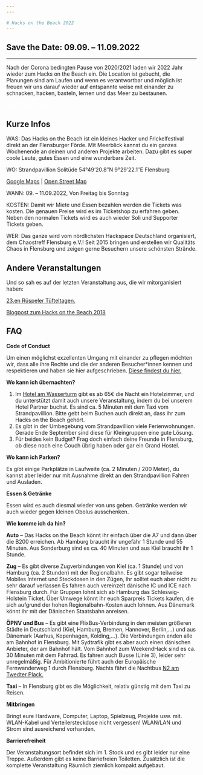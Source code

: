 ```yaml
---
---

# Hacks on the Beach 2022
---
```


## Save the Date: 09.09. – 11.09.2022
---
Nach der Corona bedingten Pause von 2020/2021 laden wir 2022 Jahr wieder zum Hacks on the Beach ein. Die Location ist gebucht, die Planungen sind am Laufen und wenn es verantwortbar und möglich ist freuen wir uns darauf wieder auf entspannte weise mit einander zu schnacken, hacken, basteln, lernen und das Meer zu bestaunen.

<a class="btn btn-primary my-2" href="https://tickets.chaostreff-flensburg.de/ctfl/hotb22/" style="color:white">Jetzt Tickets kaufen</a>

## Kurze Infos

WAS:
Das Hacks on the Beach ist ein kleines Hacker und Frickelfestival direkt an der Flensburger Förde. Mit Meerblick kannst du ein ganzes Wochenende an deinen und anderen Projekte arbeiten. Dazu gibt es super coole Leute, gutes Essen und eine wunderbare Zeit.

WO:
Strandpavillion Solitüde
54°49’20.8″N 9°29’22.1″E
Flensburg

[Google Maps](https://www.google.com/maps/place/Solitude+Restaurant/@54.8213002,9.4866206,17z/data=!4m5!3m4!1s0x47b343af6afc09e5:0x8d4742d2e8b0b4af!8m2!3d54.8207686!4d9.4882353) | [Open Street Map](https://www.openstreetmap.org/search?query=54.82238%2C9.48952#map=19/54.82238/9.48952)

WANN:
09. – 11.09.2022, Von Freitag bis Sonntag

KOSTEN:
Damit wir Miete und Essen bezahlen werden die Tickets was kosten. Die genauen Preise wird es im Ticketshop zu erfahren geben. Neben den normalen Tickets wird es auch wieder Soli und Supporter Tickets geben.

WER:
Das ganze wird vom nördlichsten Hackspace Deutschland organisiert, dem Chaostreff Flensburg e.V.! Seit 2015 bringen und erstellen wir Qualitäts Chaos in Flensburg und zeigen gerne Besuchern unsere schönsten Strände.

## Andere Veranstaltungen

Und so sah es auf der letzten Veranstaltung aus, die wir mitorganisiert haben:

[23.en Rüspeler Tüfteltagen.](http://xn--rtta-0rab.de/)

[Blogpost zum Hacks on the Beach 2018](https://chaostreff-flensburg.de/2018/cyber-sand-und-strand-beim-hacks-on-the-beach/)

## FAQ

**Code of Conduct**

Um einen möglichst exzellenten Umgang mit einander zu pflegen möchten wir, dass alle ihre Rechte und die der anderen Besucher*innen kennen und respektieren und haben sie hier aufgeschrieben.
[Diese findest du hier.](https://chaostreff-flensburg.de/2019/hacks-on-the-beach-2019-code-of-conduct/)

**Wo kann ich übernachten?**

1. Im [Hotel am Wasserturm](https://www.hotel-am-wasserturm.com/) gibt es ab 65€ die Nacht ein Hotelzimmer, und du unterstützt damit auch unsere Veranstaltung, indem du bei unserem Hotel Partner buchst. Es sind ca. 5 Minuten mit dem Taxi vom Strandpavillion. Bitte gebt beim Buchen auch direkt an, dass ihr zum Hacks on the Beach gehört. 
2.  Es gibt in der Umbegebung vom Strandpavillion viele Ferienwohnungen. Gerade Ende September sind diese für Kleingruppen eine gute Lösung.
3.  Für beides kein Budget? Frag doch einfach deine Freunde in Flensburg, ob diese noch eine Couch übrig haben oder gar ein Grand Hostel. 

**Wo kann ich Parken?**

Es gibt einige Parkplätze in Laufweite (ca. 2 Minuten / 200 Meter), du kannst aber leider nur mit Ausnahme direkt an den Strandpavillion Fahren und Ausladen. 

**Essen & Getränke**

Essen wird es auch diesmal wieder von uns geben. Getränke werden wir auch wieder gegen kleinen Obolus ausschenken. 

**Wie komme ich da hin?**

**Auto** – Das Hacks on the Beach könnt ihr einfach über die A7 und dann über die B200 erreichen. Ab Hamburg braucht ihr ungefähr 1 Stunde und 55 Minuten. Aus Sonderburg sind es ca. 40 Minuten und aus Kiel braucht ihr 1 Stunde.

**Zug** – Es gibt diverse Zugverbindungen von Kiel (ca. 1 Stunde) und von Hamburg (ca. 2 Stunden) mit der Regionalbahn. Es gibt sogar teilweise Mobiles Internet und Steckdosen in den Zügen, ihr solltet euch aber nicht zu sehr darauf verlassen  Es fahren auch vereinzelt dänische IC und ICE nach Flensburg durch. Für Gruppen lohnt sich ab Hamburg das Schleswig-Holstein Ticket. Über Umwege könnt ihr euch Sparpreis Tickets kaufen, die sich aufgrund der hohen Regionalbahn-Kosten auch lohnen. Aus Dänemark könnt ihr mit der Dänischen Staatsbahn anreisen.

**ÖPNV und Bus** – Es gibt eine FlixBus-Verbindung in den meisten größeren Städte in Deutschland (Kiel, Hamburg, Bremen, Hannover, Berlin,…) und aus Dänemark (Aarhus, Kopenhagen, Kolding,…). Die Verbindungen enden alle am Bahnhof in Flensburg. Mit Sydtrafik gibt es aber auch einen dänischen Anbieter, der am Bahnhof hält. Vom Bahnhof zum WeekendHack sind es ca. 30 Minuten mit dem Fahrrad. Es fahren auch Busse (Linie 3), leider sehr unregelmäßig. Für Ambitionierte führt auch der Europäische Fernwanderweg 1 durch Flensburg. Nachts fährt die Nachtbus [N2 am Twedter Plack.](http://www.aktiv-bus.de/fahrplan/linienfahrplaene/PDF-2017_18/Linie-N2-ab-10.12.17.pdf)

**Taxi** – In Flensburg gibt es die Möglichkeit, relativ günstig mit dem Taxi zu Reisen.

**Mitbringen**

Bringt eure Hardware, Computer, Laptop, Spielzeug, Projekte usw. mit. WLAN-Kabel und Verteilersteckdose nicht vergessen! WLAN/LAN und Strom sind ausreichend vorhanden.

**Barrierefreiheit**

Der Veranstaltungsort befindet sich im 1. Stock und es gibt leider nur eine Treppe. Außerdem gibt es keine Barriefreien Toiletten. Zusätzlich ist die komplette Veranstaltung Räumlich ziemlich kompakt aufgebaut.
